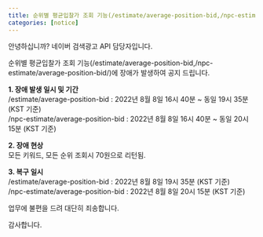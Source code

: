```yaml
---
title: 순위별 평균입찰가 조회 기능(/estimate/average-position-bid,/npc-estimate/average-position-bid/) 장애공지 
categories: [notice]
---
```


안녕하십니까? 네이버 검색광고 API 담당자입니다.

순위별 평균입찰가 조회 기능(/estimate/average-position-bid,/npc-estimate/average-position-bid/)에 장애가 발생하여 공지 드립니다. <br>

**1. 장애 발생 일시 및 기간** <br>
 /estimate/average-position-bid : 2022년 8월 8일 16시 40분 ~ 동일 19시 35분 (KST 기준) <br>
 /npc-estimate/average-position-bid : 2022년 8월 8일 16시 40분 ~ 동일 20시 15분 (KST 기준) <br>

**2. 장애 현상** <br>
 모든 키워드, 모든 순위 조회시 70원으로 리턴됨. <br>

**3. 복구 일시** <br>
 /estimate/average-position-bid : 2022년 8월 8일 19시 35분 (KST 기준) <br>
 /npc-estimate/average-position-bid : 2022년 8월 8일 20시 15분 (KST 기준) <br>

업무에 불편을 드려 대단히 죄송합니다. <br>

감사합니다. 
